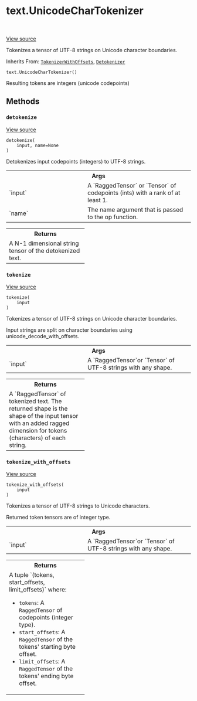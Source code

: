 <div itemscope itemtype="http://developers.google.com/ReferenceObject">
<meta itemprop="name" content="text.UnicodeCharTokenizer" />
<meta itemprop="path" content="Stable" />
<meta itemprop="property" content="__init__"/>
<meta itemprop="property" content="detokenize"/>
<meta itemprop="property" content="tokenize"/>
<meta itemprop="property" content="tokenize_with_offsets"/>
</div>

# text.UnicodeCharTokenizer

<!-- Insert buttons and diff -->

<table class="tfo-notebook-buttons tfo-api" align="left">

</table>

<a target="_blank" href="https://github.com/tensorflow/text/tree/master/tensorflow_text/python/ops/unicode_char_tokenizer.py">View
source</a>

Tokenizes a tensor of UTF-8 strings on Unicode character boundaries.

Inherits From: [`TokenizerWithOffsets`](../text/TokenizerWithOffsets.md),
[`Detokenizer`](../text/Detokenizer.md)

<pre class="devsite-click-to-copy prettyprint lang-py tfo-signature-link">
<code>text.UnicodeCharTokenizer()
</code></pre>

<!-- Placeholder for "Used in" -->

Resulting tokens are integers (unicode codepoints)

## Methods

<h3 id="detokenize"><code>detokenize</code></h3>

<a target="_blank" href="https://github.com/tensorflow/text/tree/master/tensorflow_text/python/ops/unicode_char_tokenizer.py">View
source</a>

<pre class="devsite-click-to-copy prettyprint lang-py tfo-signature-link">
<code>detokenize(
    input, name=None
)
</code></pre>

Detokenizes input codepoints (integers) to UTF-8 strings.

<!-- Tabular view -->
 <table class="responsive fixed orange">
<colgroup><col width="214px"><col></colgroup>
<tr><th colspan="2">Args</th></tr>

<tr>
<td>
`input`
</td>
<td>
A `RaggedTensor` or `Tensor` of codepoints (ints) with a rank of at
least 1.
</td>
</tr><tr>
<td>
`name`
</td>
<td>
The name argument that is passed to the op function.
</td>
</tr>
</table>

<!-- Tabular view -->
 <table class="responsive fixed orange">
<colgroup><col width="214px"><col></colgroup>
<tr><th colspan="2">Returns</th></tr>
<tr class="alt">
<td colspan="2">
A N-1 dimensional string tensor of the detokenized text.
</td>
</tr>

</table>

<h3 id="tokenize"><code>tokenize</code></h3>

<a target="_blank" href="https://github.com/tensorflow/text/tree/master/tensorflow_text/python/ops/unicode_char_tokenizer.py">View
source</a>

<pre class="devsite-click-to-copy prettyprint lang-py tfo-signature-link">
<code>tokenize(
    input
)
</code></pre>

Tokenizes a tensor of UTF-8 strings on Unicode character boundaries.

Input strings are split on character boundaries using
unicode_decode_with_offsets.

<!-- Tabular view -->
 <table class="responsive fixed orange">
<colgroup><col width="214px"><col></colgroup>
<tr><th colspan="2">Args</th></tr>

<tr>
<td>
`input`
</td>
<td>
A `RaggedTensor`or `Tensor` of UTF-8 strings with any shape.
</td>
</tr>
</table>

<!-- Tabular view -->
 <table class="responsive fixed orange">
<colgroup><col width="214px"><col></colgroup>
<tr><th colspan="2">Returns</th></tr>
<tr class="alt">
<td colspan="2">
A `RaggedTensor` of tokenized text. The returned shape is the shape of the
input tensor with an added ragged dimension for tokens (characters) of
each string.
</td>
</tr>

</table>

<h3 id="tokenize_with_offsets"><code>tokenize_with_offsets</code></h3>

<a target="_blank" href="https://github.com/tensorflow/text/tree/master/tensorflow_text/python/ops/unicode_char_tokenizer.py">View
source</a>

<pre class="devsite-click-to-copy prettyprint lang-py tfo-signature-link">
<code>tokenize_with_offsets(
    input
)
</code></pre>

Tokenizes a tensor of UTF-8 strings to Unicode characters.

Returned token tensors are of integer type.

<!-- Tabular view -->
 <table class="responsive fixed orange">
<colgroup><col width="214px"><col></colgroup>
<tr><th colspan="2">Args</th></tr>

<tr>
<td>
`input`
</td>
<td>
A `RaggedTensor`or `Tensor` of UTF-8 strings with any shape.
</td>
</tr>
</table>

<!-- Tabular view -->
 <table class="responsive fixed orange">
<colgroup><col width="214px"><col></colgroup>
<tr><th colspan="2">Returns</th></tr>
<tr class="alt">
<td colspan="2">
A tuple `(tokens, start_offsets, limit_offsets)` where:

*   `tokens`: A `RaggedTensor` of codepoints (integer type).
*   `start_offsets`: A `RaggedTensor` of the tokens' starting byte offset.
*   `limit_offsets`: A `RaggedTensor` of the tokens' ending byte offset. </td>
    </tr>

</table>
